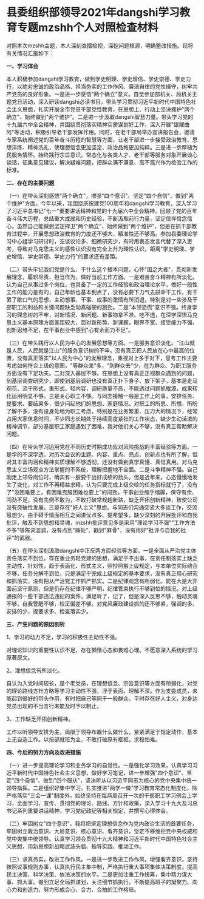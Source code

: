 # 县委组织部领导2021年dangshi学习教育专题mzshh个人对照检查材料

对照本次mzshh主题，本人深刻查摆检视，深挖问题根源，明确整改措施。现将有关情况汇报如下：

**一、学习体会**

本人积极参加dangshi学习教育，做到学史明理、学史增信、学史崇德、学史力行，以绝对忠诚的政治品格、担当务实的工作作风、廉洁自律的党性操守，树牢共产党员的良好形象。一是进一步感悟"两个确立"意义。自觉参加部机关、局机关主题党日活动，深入研读dangshi必读书目，带头学习贯彻习近平新时代中国特色社会主义思想，扎实开展全市党员干部党性教育，在思想上、行动上坚决拥护"两个确立"、始终做到"两个维护"。二是进一步汲取dangshi智慧力量。带头学习党的十九届六中全会精神，并围绕贯彻落实精神实质谋划好工作，深入开展"银耀曲阿"等活动，积极引导老干部发挥作用。同时，在老干部局举办宣讲报告会，邀请专家系统阐述党的百年奋斗历程的智慧等方面，让老干部进一步接受政治教育、思想淬炼、精神洗礼，使理想信念更加坚定、政治品格更加纯粹。三是进一步厚植为民服务情怀。始终践行宗旨意识，常态化与各类人才、老干部等服务对象开展谈心谈话，征集意见建议，解决疑难问题，把群众满不满意、高不高兴作为检验工作的标准。

**二、存在的主要问题**

（一）在带头深刻感悟"两个确立"，增强"四个意识"、坚定"四个自信"、做到"两个维护"方面。今年以来，我围绕庆祝建党100周年和dangshi学习教育，深入学习了习近平总书记"七一"重要讲话精神和党的十九届六中全会精神，回顾了党的百年奋斗伟大历程，总结重大成就和历史经验，不断汲取前行力量，坚定信仰信念信心。虽然自己能做到坚定捍卫"两个确立"、始终做到"两个维护"，但是在抓干部教育过程中，开展思想政治教育的力度还不够大、精准性还不够高。参加县委理论学习中心组学习研讨时，空谈议论多、细微研究少，有时用表态发言代替了深入思考，导致对马克思主义的感性认识没有完全上升为理性认识，距离"学史明理、学史增信、学史崇德、学史力行"的要求还有差距。

（二）带头牢记我们党是什么、干什么这个根本问题，心怀"国之大者"，贯彻新发展理念，履职尽责、担当作为，做好当前工作方面。一是艰苦奋斗精神有所淡化。认为自己从事过多个岗位，也具备了一定的工作经验和政治理论水平，做好一般性工作的能力是有的，自己年龄也基本到点了，没有必要下力气去拼命干工作，有干累了歇口气的思想，主动想事、干事、成事的激情有所消退，特别是对一些涉及干部职工的利益和关键问题缺乏动真碰硬的狠劲。二是"本领恐慌"意识不强。终身学习的理念树的不牢，对新情况、新问题、新事物拿不准、吃不透，在深学深悟马克思主义基本原理方面差距较大，面对新形势、新课题，眼界不宽、接受能力不强、创新思维不足，在干事创业中感到"心有余而力不足"。

（三）在带头践行以人民为中心的发展思想等方面。一是服务意识淡化。"江山就是人民，人民就是江山"的服务意识树的不牢，没有真正把人民放在心中最高的位置，没有真正落实"以人民为中心"的发展理念，重视对上多于对下，思考工作主要考虑如何符合上级的意图，"等群众来"多，"到群众去"少，在为群众、为职工服务方面没有下足功夫。二对深入基层不够。在思想上没有真正正视群众遇到的问题，到基层调查研究少，即使到基层调研也没有真正扑下身子、放下架子，基本是走马观花、流于形式，重形式、轻内容，调研质量不高，不能透过问题抓根源，成果转化运用明显不够。三是关心职工不够。与同志接触一般是工作上的事，安排任务、提要求、要结果多，很少问起他们的思想、家庭情况，对职工的所思、所想、所盼了解不多，没有设身处地为职工考虑，特别是在业务繁重、压力大的情况下，经常占用大家休息时间，不少同志长期处于持续高度紧张的工作状态，缺少生动活泼的精神调节，部分基层职工家庭遇到了困难，我对他们关心不够，没有真正帮助解决问题。

（四）在带头学习运用党在不同历史时期成功应对风险挑战的丰富经验等方面。一是学的不深学透。对历次会议的主题、内容、重点、亮点、创新点也有所了解，但对其丰富内涵和精神实质理解不够透彻，还没有做到真学真懂、真信真用。对马克思主义立场观点方法掌握的不系统，理解把握地不全面。二是斗争精神不强。自己刚走上领导岗位时，确实有一股要干出好成绩的劲头。但是近年来，心态慢慢地发生了变化，对工作不再精益求精，认为只要完成上级交给的任务指标就行了，没有了"没困难要上，有困难克服困难也要上"的闯劲，干事创业缩手缩脚，保守有余、闯劲不足，没有先例不敢为，不敢打破常规趟新路，缺乏开拓创新精神，致使公司没有突破性发展。三是存在"好人主义"思想。与同志们沟通交流大多谈工作，交流思想少，由于碍于情面相互之间讲优点多、提希望多，缺少深刻的开展批评和自我批评，触及不到思想和灵魂，mzshh批评意见多是采用"理论学习不强""工作方法不多"等陈词滥调，没有点到"痛处"、戳到"麻骨"，没有用好"批评与自我的批评"的武器。

（五）在带头深刻汲取dangshi中正反两方面经验等方面。一是全面从严治党主体责任落实不到位。存在重业务轻党建的思想，满足于不出事，在责任制落实上缺乏主动性、针对性，趋于表面化、形式主义，照抄照搬上级规定，与本单位实际结合不够，任务分解不到位，只是满足于完成上级规定的基本要求，没有真正用心研究和抓落实，没有把从严治党工作抓严抓实。二是纪律观念有所弱化。能在大是大非面前坚守原则，但是仍存在纪律不够严明，纪律管束执行不够到位的情况，对上级通报的一些干部违法违纪的案件，满足听了、记了，但是深入反思不够，触动灵魂不够，自我警醒不够，校正偏差不够。对党风廉政建设抓的还不够紧，强调的多、安排的少，提要求多、检查落实少。

**三、产生问题的原因剖析**

1、学习的动力不足，学习的积极性主动性不强。

对理论知识的重要性认识不足，存在懒惰心态和畏难心理。不愿意深入系统的学习原著原文。

2、理想信念有所淡化。

自认为入党时间较长，是个老党员，在理想信念、宗旨意识等方面有所弱化，对党的理论路线方针方略等学习主动性不强，浮于表面，理解不深。作为支委成员，未能起到很好的带头作用，有时把自己等同于一般群众。平时存在好人主义，对身边党员出现的不当言行未能及时予以制止。

3、工作缺乏开拓创新精神。

工作以听领导安排为主，局限于领导布置什么做什么，紧紧满足于规定动作，基本上无自选工作。以按部就班为主，不敢打破原有框框，求稳怕难。

**四、今后的努力方向及改进措施**

（一）进一步提高理论学习和业务学习的自觉性。一是强化学习效果。认真学习习近平新时代中国特色社会主义思想，做好学习笔记，进一步增强"四个意识"、坚定"四个自信"、做到"四个服从"，坚决听从以习近平同志为核心的党中央集中统一领导指挥。二是组织好集中学习。扎实推进"两学一做"学习教育常态化制度化，除严格落实"三会一课"制度外，始终坚持在每两周召开一次的干部职工学习例会上学习，全面学习、宣传、贯彻党的理论、路线、方针和政策，深入学习十九大及习总书记系列重要讲话精神，学习党纪政纪等相关规定，并撰写心得体会。

（二）牢固树立"四个意识"。我将把坚定理想信念作为党内政治生活的首要任务，牢固树立政治意识、大局意识、核心意识、看齐意识，坚定不移维拒党中央权威和党中央集中统领导。认真学习领会贯彻十九大精神和习近平新时代中国特色社会主义思想，用新思想新战略武装头脑、指导实践、推动工作。

（三）求真务实，改进工作作风。一是进一步改进工作作风，增强看齐意识，坚持按照议事规则办事，认真执行民主集中制，严格执行重大事项集体决策制度，提高民主决策、科学决策、依法决策的水平。二是更加注重工作统筹，集中精力谋大事、抓大事。做到立足全局抓谋划，关注细节抓执行，不断提高班子的凝聚力、向心力和创造力，努力形成合心、合力、合拍的工作格局。
